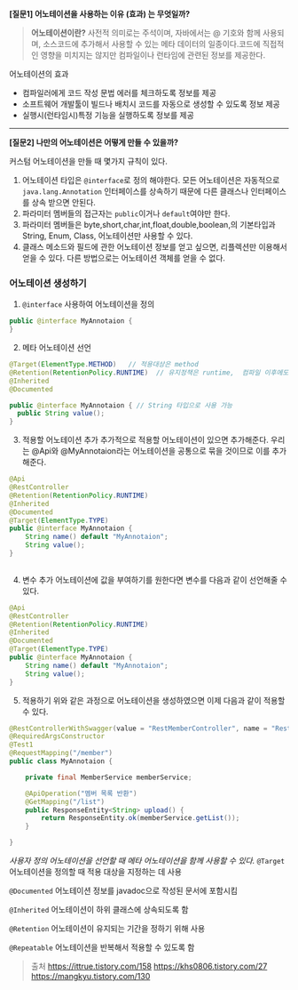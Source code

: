 **[질문1] 어노테이션을 사용하는 이유 (효과) 는 무엇일까?**

> **어노테이션이란?**
> 사전적 의미로는 주석이며, 자바에서는 @ 기호와 함께 사용되며, 소스코드에 추가해서 사용할 수 있는 메타 데이터의 일종이다.코드에 직접적인 영향을 미치지는 않지만 컴파일이나 런타임에 관련된 정보를 제공한다.

어노테이션의 효과

- 컴파일러에게 코드 작성 문법 에러를 체크하도록 정보를 제공
- 소프트웨어 개발툴이 빌드나 배치시 코드를 자동으로 생성할 수 있도록 정보 제공
- 실행시(런타임시)특정 기능을 실행하도록 정보를 제공

---

**[질문2] 나만의 어노테이션은 어떻게 만들 수 있을까?**

커스텀 어노테이션을 만들 때 몇가지 규칙이 있다.

1. 어노테이션 타입은 `@interface`로 정의 해야한다. 모든 어노테이션은 자동적으로 `java.lang.Annotation` 인터페이스를 상속하기 때문에 다른 클래스나 인터페이스를 상속 받으면 안된다.
2. 파라미터 멤버들의 접근자는 `public`이거나 `default`여야만 한다.
3. 파라미터 멤버들은 byte,short,char,int,float,double,boolean,의 기본타입과 String, Enum, Class, 어노테이션만 사용할 수 있다.
4. 클래스 메소드와 필드에 관한 어노테이션 정보를 얻고 싶으면, 리플렉션만 이용해서 얻을 수 있다. 다른 방법으로는 어노테이션 객체를 얻을 수 없다.

### 어노테이션 생성하기

1. `@interface` 사용하여 어노테이션을 정의

```java
public @interface MyAnnotaion {
}
```

2. 메타 어노테이션 선언

```java
@Target(ElementType.METHOD)   // 적용대상은 method
@Retention(RetentionPolicy.RUNTIME)  // 유지정책은 runtime,  컴파일 이후에도 JVM이 참조
@Inherited
@Documented

public @interface MyAnnotaion { // String 타입으로 사용 가능
  public String value();
}
```

3. 적용할 어노테이션 추가
추가적으로 적용할 어노테이션이 있으면 추가해준다. 우리는 @Api와 @MyAnnotaion라는 어노테이션을 공통으로 묶을 것이므로 이를 추가해준다.

```java
@Api
@RestController
@Retention(RetentionPolicy.RUNTIME)
@Inherited
@Documented
@Target(ElementType.TYPE)
public @interface MyAnnotaion {
    String name() default "MyAnnotaion";
    String value();
}
 
```





4. 변수 추가
어노테이션에 값을 부여하기를 원한다면 변수를 다음과 같이 선언해줄 수 있다.

```java
@Api
@RestController
@Retention(RetentionPolicy.RUNTIME)
@Inherited
@Documented
@Target(ElementType.TYPE)
public @interface MyAnnotaion {
    String name() default "MyAnnotaion";
    String value();
}
```







5. 적용하기
위와 같은 과정으로 어노테이션을 생성하였으면 이제 다음과 같이 적용할 수 있다.

```java
@RestControllerWithSwagger(value = "RestMemberController", name = "RestMemberController")
@RequiredArgsConstructor
@Test1
@RequestMapping("/member")
public class MyAnnotaion {

    private final MemberService memberService;

    @ApiOperation("멤버 목록 반환")
    @GetMapping("/list")
    public ResponseEntity<String> upload() {
        return ResponseEntity.ok(memberService.getList());
    }

}
```

_사용자 정의 어노테이션을 선언할 때 메타 어노테이션을 함께 사용할 수 있다._
`@Target`
어노테이션을 정의할 때 적용 대상을 지정하는 데 사용

`@Documented`
어노테이션 정보를 javadoc으로 작성된 문서에 포함시킴

`@Inherited`
어노테이션이 하위 클래스에 상속되도록 함

`@Retention`
어노테이션이 유지되는 기간을 정하기 위해 사용

`@Repeatable`
어노테이션을 반복해서 적용할 수 있도록 함

> 출처
> https://ittrue.tistory.com/158
> https://khs0806.tistory.com/27
> https://mangkyu.tistory.com/130
